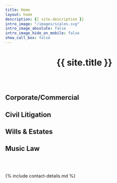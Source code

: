```yaml
---
title: Home
layout: home
description: {{ site.description }}
intro_image: "/images/scales.svg"
intro_image_absolute: false
intro_image_hide_on_mobile: false
show_call_box: false
---
```


<h1 style="text-align: center;"> {{ site.title }} </h1>

<br>
<br> 

## Corporate/Commercial
## Civil Litigation
## Wills & Estates
## Music Law

<br>
<br>

{% include contact-details.md %}